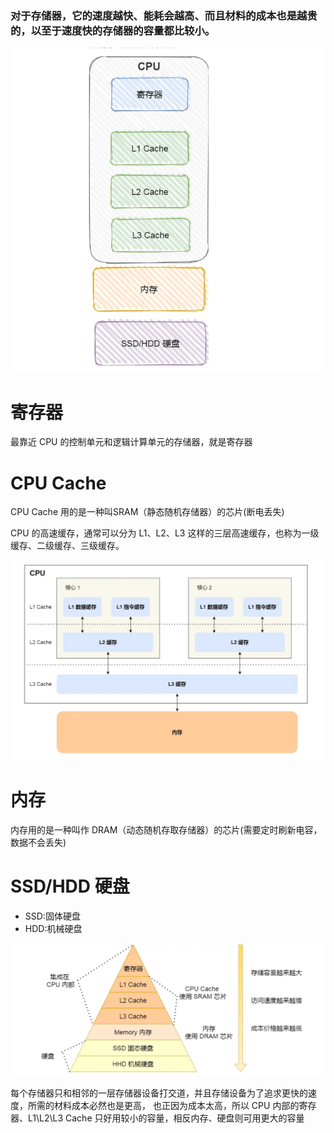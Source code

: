 ### 对于存储器，它的速度越快、能耗会越高、而且材料的成本也是越贵的，以至于速度快的存储器的容量都比较小。

![](image/屏幕截图_20250719_200818.png)
# 寄存器

最靠近 CPU 的控制单元和逻辑计算单元的存储器，就是寄存器

# CPU Cache

CPU Cache 用的是一种叫SRAM（静态随机存储器）的芯片(断电丢失)

CPU 的高速缓存，通常可以分为 L1、L2、L3 这样的三层高速缓存，也称为一级缓存、二级缓存、三级缓存。

![](image/屏幕截图_20250719_201746.png)

# 内存

内存用的是一种叫作 DRAM（动态随机存取存储器）的芯片(需要定时刷新电容，数据不会丢失)

# SSD/HDD 硬盘

- SSD:固体硬盘
- HDD:机械硬盘

![](image/屏幕截图_20250719_202324.png)

每个存储器只和相邻的一层存储器设备打交道，并且存储设备为了追求更快的速度，所需的材料成本必然也是更高，
也正因为成本太高，所以 CPU 内部的寄存器、L1\L2\L3 Cache 只好用较小的容量，相反内存、硬盘则可用更大的容量
